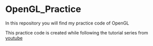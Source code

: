 # OpenGL_Practice
In this repository you will find my practice code of OpenGL

This practice code is created while following the tutorial series from [youtube](https://www.youtube.com/playlist?list=PLlrATfBNZ98foTJPJ_Ev03o2oq3-GGOS2)
